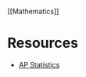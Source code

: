 [[Mathematics]]

# Resources

- [AP Statistics](https://www.youtube.com/playlist?list=PLC8478000586FA6F9)
